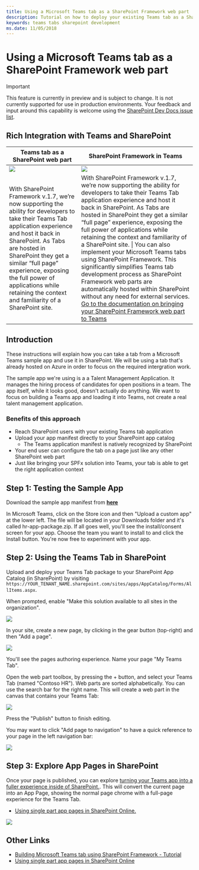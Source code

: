 ```yaml
---
title: Using a Microsoft Teams tab as a SharePoint Framework web part
description: Tutorial on how to deploy your existing Teams tab as a SharePoint web part. Capability was released to preview with SharePoint Framework v1.7.
keywords: teams tabs sharepoint development
ms.date: 11/05/2018
---
```


# Using a Microsoft Teams tab as a SharePoint Framework web part

> [!IMPORTANT]
> This feature is currently in preview and is subject to change. It is not currently supported for use in production environments. Your feedback and input around this capability is welcome using the [SharePoint Dev Docs issue list](https://github.com/SharePoint/sp-dev-docs/issues).


## Rich Integration with  Teams and SharePoint 


<table>
    <thead>
        <tr>
            <th><strong>Teams tab as a SharePoint web part</strong></th>
            <th><strong>SharePoint Framework in Teams</strong></th>
        </tr>
    </thead>
    <tbody>
        <tr>
            <td> <img src="~/assets/images/tabs/tabs-in-sharepoint/image084.png" style="max-width: 100%;" /> </td>
            <td>  <img src="~/assets/images/tabs/tabs-in-sharepoint/SharePoint-web-part-exposed-as-a-Tab-in-Microsoft-Teams.png" style="max-width: 100%;" /> </td>
        </tr>
        <tr>
            <td> With SharePoint Framework v.1.7, we’re now supporting the ability for developers to take their Teams Tab application experience and host it back in SharePoint. As Tabs are hosted in SharePoint they get a similar “full page” experience, exposing the full power of applications while retaining the context and familiarity of a SharePoint site. </td>
            <td> With SharePoint Framework v.1.7, we’re now supporting the ability for developers to take their Teams Tab application experience and host it back in SharePoint. As Tabs are hosted in SharePoint they get a similar “full page” experience, exposing the full power of applications while retaining the context and familiarity of a SharePoint site. | You can also implement your Microsoft Teams tabs using SharePoint Framework. This significantly simplifies Teams tab development process as SharePoint Framework web parts are automatically hosted within SharePoint without any need for external services. <a href="https://docs.microsoft.com/en-us/sharepoint/dev/spfx/web-parts/get-started/using-web-part-as-ms-teams-tab" target="_blank">Go to the documentation on bringing your SharePoint Framework web part to Teams</a>
            </td>
        </tr>
    </tbody>
</table>

## Introduction

These instructions will explain how you can take a tab from a Microsoft Teams sample app and use it in SharePoint. We will be using a tab that's already hosted on Azure in order to focus on the required intergration work.

The sample app we're using is a a Talent Management Application. It manages the hiring process of candidates for open positions in a team. The app itself, while it looks good, doesn't actually do anything. We want to focus on building a Teams app and loading it into Teams, not create a real talent management application.

### Benefits of this approach

- Reach SharePoint users with your existing Teams tab application
- Upload your app manifest directly to your SharePoint app catalog
  - The Teams application manifest is natively recognized by SharePoint
- Your end user can configure the tab on a page just like any other SharePoint web part​
- Just like bringing your SPFx solution into Teams, your tab is able to get the right application context

## Step 1: Testing the Sample App

Download the sample app manifest from [**here**](https://github.com/billbliss/microsoft-teams-sample-talent-acquisition/raw/master/TeamsAppPackages/hr-app-package.zip)

In Microsoft Teams, click on the Store icon and then "Upload a custom app" at the lower left. The file will be located in your Downloads folder and it's called hr-app-package.zip. If all goes well, you'll see the install/consent screen for your app. Choose the team you want to install to and click the Install button. You're now free to experiment with your app.

## Step 2: Using the Teams Tab in SharePoint

Upload and deploy your Teams Tab package to your SharePoint App Catalog (in SharePoint) by visiting `https://YOUR_TENANT_NAME.sharepoint.com/sites/apps/AppCatalog/Forms/AllItems.aspx`.

When prompted, enable "Make this solution available to all sites in the organization".

![](~/assets/images/tabs/tabs-in-sharepoint/image065.png)

In your site, create a new page, by clicking in the gear button (top-right) and then "Add a page".

![](~/assets/images/tabs/tabs-in-sharepoint/image066.png)

You'll see the pages authoring experience. Name your page "My Teams Tab".

Open the web part toolbox, by pressing the + button, and select your Teams Tab (named "Contoso HR"). Web parts are sorted alphabetically. You can use the search bar for the right name. This will create a web part in the canvas that contains your Teams Tab:

![](~/assets/images/tabs/tabs-in-sharepoint/image071.png)

Press the "Publish" button to finish editing.

You may want to click "Add page to navigation" to have a quick reference to your page in the left navigation bar:

![](~/assets/images/tabs/tabs-in-sharepoint/image073.png)

## Step 3: Explore App Pages in SharePoint

Once your page is published, you can explore [turning your Teams app into a fuller experience inside of SharePoint.](https://docs.microsoft.com/en-us/sharepoint/dev/spfx/web-parts/single-part-app-pages). This will convert the current page into an App Page, showing the normal page chrome with a full-page experience for the Teams Tab.

- [Using single part app pages in SharePoint Online.](https://docs.microsoft.com/en-us/sharepoint/dev/spfx/web-parts/single-part-app-pages)

![](~/assets/images/tabs/tabs-in-sharepoint/image085.png)

## Other Links

- [Building Microsoft Teams tab using SharePoint Framework - Tutorial](https://docs.microsoft.com/en-us/sharepoint/dev/spfx/web-parts/get-started/using-web-part-as-ms-teams-tab)
- [Using single part app pages in SharePoint Online](https://docs.microsoft.com/en-us/sharepoint/dev/spfx/web-parts/single-part-app-pages)
